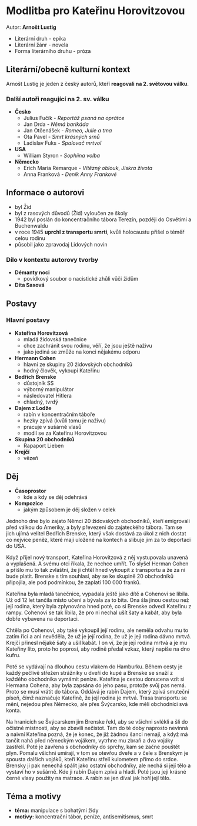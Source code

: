 # Modlitba pro Kateřinu Horovitzovou

Autor: **Arnošt Lustig**

 - Literární druh - epika
 - Literární žánr - novela
 - Forma literárního druhu - próza

## Literární/obecně kulturní kontext

Arnošt Lustig je jeden z český autorů, kteří **reagovali na 2. světovou válku**.

### Další autoři reagující na 2. sv. válku
 - **Česko**
   - Julius Fučík - *Reportáž psaná na oprátce*
   - Jan Drda - *Němá barikáda*
   - Jan Otčenášek - *Romeo, Julie a tma*
   - Ota Pavel - *Smrt krásných srnů*
   - Ladislav Fuks - *Spalovač mrtvol*
 - **USA**
   - William Styron - *Sophiina volba*
 - **Německo**
   - Erich Maria Remarque - *Vítězný oblouk*, *Jiskra života*
   - Anna Franková - *Deník Anny Frankové*

## Informace o autorovi
 - byl Žid
 - byl z rasových důvodů (Žid) vyloučen ze školy
 - 1942 byl poslán do koncentračního tábora Terezín, později do Osvětimi a Buchenwaldu
 - v roce 1945 **uprchl z transportu smrti**, kvůli holocaustu přišel o téměř celou rodinu
 - působil jako zpravodaj Lidových novin

### Dílo v kontextu autorovy tvorby
 - **Démanty noci**
   - povídkový soubor o nacistické zhůli vůči židům
 - **Dita Saxová**

## Postavy

### Hlavní postavy 
 - **Kateřina Horovitzová**
   - mladá židovská tanečnice
   - chce zachránit svou rodinu, věří, že jsou ještě naživu
   - jako jediná se zmůže na konci nějakému odporu
 - **Hermann Cohen**
   - hlavní ze skupiny 20 židovských obchodníků
   - hodný člověk, vykoupí Kateřinu
 - **Bedřich Brenske**
   - důstojník SS
   - výborný manipulátor
   - následovatel Hitlera
   - chladný, tvrdý
 - **Dajem z Lodže**
   - rabín v koncentračním táboře
   - hezky zpívá (kvůli tomu je naživu)
   - pracuje v sušárně vlasů
   - modlí se za Kateřinu Horovitzovou
 - **Skupina 20 obchodníků**
   - Rapaport Lieben
 - **Krejčí**
   - vězeň

## Děj
 - **Časoprostor**
   - kde a kdy se děj odehrává 
 - **Kompozice**
   - jakým způsobem je děj složen v celek

Jednoho dne bylo zajato Němci 20 židovských obchodníků, kteří emigrovali před válkou do Ameriky, a byly převezeni do zajateckého tábora. Tam se jich ujímá velitel Bedřich Brenske, který však dostává za úkol z nich dostat co nejvíce peněz, které mají uložené na kontech a slibuje jim za to deportaci do USA.

Když přijel nový transport, Kateřina Horovitzová z něj vystupovala unavená a vyplašená. A svému otci říkala, že nechce umřít. To slyšel Herman Cohen a přišlo mu to tak zvláštní, že ji chtěl hned vykoupit z transportu a že za ni bude platit. Brenske s tím souhlasí, aby se ke skupině 20 obchodníků připojila, ale pod podmínkou, že zaplatí 100 000 franků.

Kateřina byla mladá tanečnice, vypadala ještě jako dítě a Cohenovi se líbila. Už od 12 let tančila místo učení a bývala za to bita. Ona šla jinou cestou než její rodina, který byla zplynována hned poté, co si Brenske odvedl Kateřinu z rampy. Cohenovi se tak líbila, že pro ni nechal ušít šaty a kabát, aby byla dobře vybavena na deportaci.

Chtěla po Cohenovi, aby také vykoupil její rodinu, ale neměla odvahu mu to zatím říci a ani nevěděla, že už je její rodina, že už je její rodina dávno mrtvá. Krejčí přinesl nějaké šaty a ušil kabát. I on ví, že je její rodina mrtvá a je mu Kateřiny líto, proto ho poprosí, aby rodině předal vzkaz, který napíše na dno kufru.

Poté se vydávají na dlouhou cestu vlakem do Hamburku. Během cesty je každý pečlivě střežen strážníky u dveří do kupé a Brenske se snaží z každého obchodníka vymámit peníze. Kateřina je cestou donucena vzít si Hermana Cohena, aby byla zapsána do jeho pasu, protože svůj pas nemá. Proto se musí vrátit do tábora. Oddává je rabín Dajem, který zpívá smuteční píseň, čímž naznačuje Kateřině, že její rodina je mrtvá. Trasa transportu se mění, nejedou přes Německo, ale přes Švýcarsko, kde měli obchodníci svá konta.

Na hranicích se Švýcarskem jim Brenske řekl, aby se všichni svlékli a šli do očistné místnosti, aby se zbavili nečistot. Tam do té doby naprosto nevinná a naivní Kateřina pozná, že je konec, že již žádnou šanci nemají, a když má tančit nahá před německým vojákem, vytrhne mu zbraň a dva vojáky zastřelí. Poté je zavřena s obchodníky do sprchy, kam se začne pouštět plyn. Pomalu všichni umírají, v tom se otevřou dveře a v čele s Brenskym je spousta dalších vojáků, kteří Kateřinu střelí kulometem přímo do srdce. Brensky ji pak nenechá spálit jako ostatní obchodníky, ale nechá si její tělo a vystaví ho v sušárně. Kde ji rabín Dajem zpívá a hladí. Poté jsou její krásné černé vlasy použity na matrace. A rabín se jen díval jak hoří její tělo.

## Téma a motivy
 - **téma:** manipulace s bohatými židy
 - **motivy:** koncentrační tábor, peníze, antisemitismus, smrt
